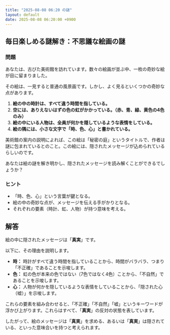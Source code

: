 ```yaml
---
title: "2025-08-08 06:20 の謎"
layout: default
date: 2025-08-08 06:20:00 +0900
---
```

## 毎日楽しめる謎解き：不思議な絵画の謎

### 問題

あなたは、古びた美術館を訪れています。数々の絵画が並ぶ中、一枚の奇妙な絵が目に留まりました。

その絵は、一見すると普通の風景画です。しかし、よく見るといくつかの奇妙な点があります。

1.  **絵の中の時計は、すべて違う時間を指している。**
2.  **空には、ありえないはずの色の虹がかかっている。（赤、青、緑、黄色の4色のみ）**
3.  **絵の中にいる人物は、全員が何かを隠しているような表情をしている。**
4.  **絵の隅には、小さな文字で「時、色、心」と書かれている。**

美術館の案内の説明によれば、この絵は「秘密の庭」というタイトルで、作者は謎に包まれているとのこと。この絵には、隠されたメッセージが込められているらしいのです。

あなたは絵の謎を解き明かし、隠されたメッセージを読み解くことができるでしょうか？

### ヒント

*   「時、色、心」という言葉が鍵となる。
*   絵の中の奇妙な点が、メッセージを伝える手がかりとなる。
*   それぞれの要素（時計、虹、人物）が持つ意味を考える。

## 解答

絵の中に隠されたメッセージは「**真実**」です。

以下に、その理由を説明します。

*   **時：** 時計がすべて違う時間を指していることから、時間がバラバラ、つまり「不正確」であることを示唆します。
*   **色：** 虹の色が本来の色ではない（7色ではなく4色）ことから、「不自然」であることを示唆します。
*   **心：** 人物が何かを隠しているような表情をしていることから、「隠された心（嘘）」を示唆します。

これらの要素を組み合わせると、「不正確」「不自然」「嘘」というキーワードが浮かび上がります。これらはすべて、「**真実**」の反対の状態を表しています。

したがって、絵のメッセージは「**真実**」を求める、あるいは「**真実**」は隠されている、といった意味合いを持つと考えられます。
